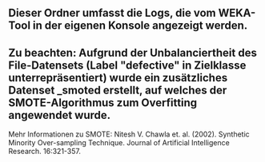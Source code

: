 ## Dieser Ordner umfasst die Logs, die vom WEKA-Tool in der eigenen Konsole angezeigt werden.

## Zu beachten: Aufgrund der Unbalanciertheit des File-Datensets (Label "defective" in Zielklasse unterrepräsentiert) wurde ein zusätzliches Datenset _smoted erstellt, auf welches der SMOTE-Algorithmus zum Overfitting angewendet wurde. 

Mehr Informationen zu SMOTE:
Nitesh V. Chawla et. al. (2002). Synthetic Minority Over-sampling Technique. Journal of Artificial Intelligence Research. 16:321-357.